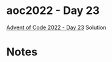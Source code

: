 # aoc2022 - Day 23

[Advent of Code 2022 - Day 23](https://adventofcode.com/2022/day/23) Solution

# Notes
